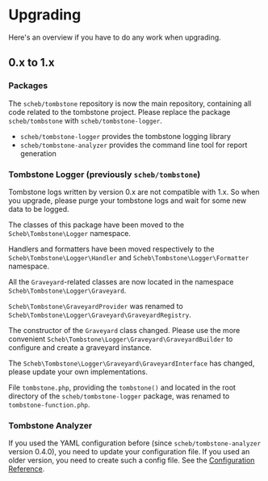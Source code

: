 Upgrading
=========

Here's an overview if you have to do any work when upgrading.

0.x to 1.x
----------

### Packages

The `scheb/tombstone` repository is now the main repository, containing all code related to the
tombstone project. Please replace the package `scheb/tombstone` with `scheb/tombstone-logger`.

- `scheb/tombstone-logger` provides the tombstone logging library
- `scheb/tombstone-analyzer` provides the command line tool for report generation

### Tombstone Logger (previously `scheb/tombstone`)

Tombstone logs written by version 0.x are not compatible with 1.x. So when you upgrade, please purge your tombstone logs
and wait for some new data to be logged.

The classes of this package have been moved to the `Scheb\Tombstone\Logger` namespace.

Handlers and formatters have been moved respectively to the `Scheb\Tombstone\Logger\Handler` and
`Scheb\Tombstone\Logger\Formatter` namespace.

All the `Graveyard`-related classes are now located in the namespace `Scheb\Tombstone\Logger\Graveyard`.

`Scheb\Tombstone\GraveyardProvider` was renamed to `Scheb\Tombstone\Logger\Graveyard\GraveyardRegistry`.

The constructor of the `Graveyard` class changed. Please use the more convenient
`Scheb\Tombstone\Logger\Graveyard\GraveyardBuilder` to configure and create a graveyard instance.

The `Scheb\Tombstone\Logger\Graveyard\GraveyardInterface` has changed, please update your own implementations.

File `tombstone.php`, providing the `tombstone()` and located in the root directory of the `scheb/tombstone-logger`
package, was renamed to `tombstone-function.php`.

### Tombstone Analyzer

If you used the YAML configuration before (since `scheb/tombstone-analyzer` version 0.4.0), you need to update your
configuration file. If you used an older version, you need to create such a config file. See the
[Configuration Reference](doc/analyzer/configuration.md).
